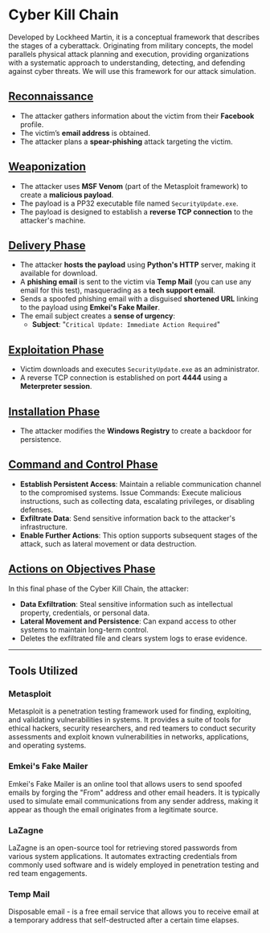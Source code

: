# Cyber Kill Chain

Developed by Lockheed Martin, it is a conceptual framework that describes the stages of a cyberattack. Originating from military concepts, the model parallels physical attack planning and execution, providing organizations with a systematic approach to understanding, detecting, and defending against cyber threats. We will use this framework for our attack simulation. 

## [Reconnaissance](https://github.com/A9u3ybaCyb3r/Cyber_Defense_Lab/blob/main/Attack%20Simulation/Reconnaissance.md) 

- The attacker gathers information about the victim from their **Facebook** profile.
- The victim’s **email address** is obtained.
- The attacker plans a **spear-phishing** attack targeting the victim.

## [Weaponization](https://github.com/A9u3ybaCyb3r/Cyber_Defense_Lab/blob/main/Attack%20Simulation/Weaponization.md)

- The attacker uses **MSF Venom** (part of the Metasploit framework) to create a **malicious payload**.
- The payload is a PP32 executable file named `SecurityUpdate.exe`.
- The payload is designed to establish a **reverse TCP connection** to the attacker's machine.

## [Delivery Phase](https://github.com/A9u3ybaCyb3r/Cyber_Defense_Lab/blob/main/Attack%20Simulation/Delivery%20Phase.md)

- The attacker **hosts the payload** using **Python's HTTP** server, making it available for download.
- A **phishing email** is sent to the victim via **Temp Mail** (you can use any email for this test), masquerading as a **tech support email**.
- Sends a spoofed phishing email with a disguised **shortened URL** linking to the payload using **Emkei's Fake Mailer**.
- The email subject creates a **sense of urgency**:
  - **Subject**: "`Critical Update: Immediate Action Required`"

## [Exploitation Phase](https://github.com/A9u3ybaCyb3r/Cyber_Defense_Lab/blob/main/Attack%20Simulation/Exploitation%20Phase.md)

- Victim downloads and executes `SecurityUpdate.exe` as an administrator.
- A reverse TCP connection is established on port **4444** using a **Meterpreter session**.

## [Installation Phase](https://github.com/A9u3ybaCyb3r/Cyber_Defense_Lab/blob/main/Attack%20Simulation/Installation%20Phase.md)

- The attacker modifies the **Windows Registry** to create a backdoor for persistence.

## [Command and Control Phase](https://github.com/A9u3ybaCyb3r/Cyber_Defense_Lab/blob/main/Attack%20Simulation/Command%20and%20Control%20Phase.md)

- **Establish Persistent Access**: Maintain a reliable communication channel to the compromised systems.
Issue Commands: Execute malicious instructions, such as collecting data, escalating privileges, or disabling defenses.
- **Exfiltrate Data**: Send sensitive information back to the attacker's infrastructure.
- **Enable Further Actions**: This option supports subsequent stages of the attack, such as lateral movement or data destruction.

## [Actions on Objectives Phase](https://github.com/A9u3ybaCyb3r/Cyber_Defense_Lab/blob/main/Attack%20Simulation/Actions%20on%20Objectives.md)

In this final phase of the Cyber Kill Chain, the attacker:
- **Data Exfiltration**: Steal sensitive information such as intellectual property, credentials, or personal data.
- **Lateral Movement and Persistence**: Can expand access to other systems to maintain long-term control.
- Deletes the exfiltrated file and clears system logs to erase evidence.

---

## Tools Utilized

### Metasploit

Metasploit is a penetration testing framework used for finding, exploiting, and validating vulnerabilities in systems. It provides a suite of tools for ethical hackers, security researchers, and red teamers to conduct security assessments and exploit known vulnerabilities in networks, applications, and operating systems.

### Emkei's Fake Mailer

Emkei's Fake Mailer is an online tool that allows users to send spoofed emails by forging the "From" address and other email headers. It is typically used to simulate email communications from any sender address, making it appear as though the email originates from a legitimate source.


### LaZagne

LaZagne is an open-source tool for retrieving stored passwords from various system applications. It automates extracting credentials from commonly used software and is widely employed in penetration testing and red team engagements.

### Temp Mail

Disposable email - is a free email service that allows you to receive email at a temporary address that self-destructed after a certain time elapses. 
